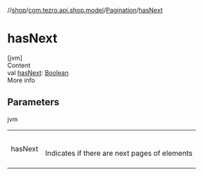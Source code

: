 //[shop](../../../index.md)/[com.tezro.api.shop.model](../index.md)/[Pagination](index.md)/[hasNext](has-next.md)



# hasNext  
[jvm]  
Content  
val [hasNext](has-next.md): [Boolean](https://kotlinlang.org/api/latest/jvm/stdlib/kotlin/-boolean/index.html)  
More info  


## Parameters  
  
jvm  
  
| | |
|---|---|
| <a name="com.tezro.api.shop.model/Pagination/hasNext/#/PointingToDeclaration/"></a>hasNext| <a name="com.tezro.api.shop.model/Pagination/hasNext/#/PointingToDeclaration/"></a><br><br>Indicates if there are next pages of elements<br><br>|
  
  




